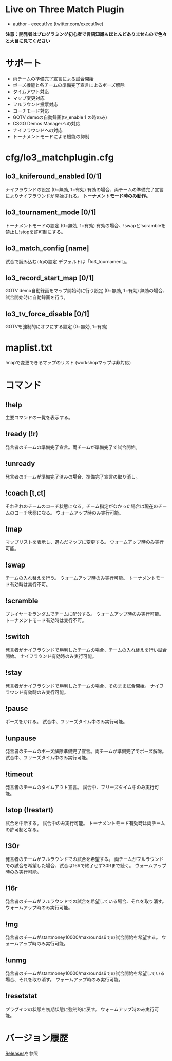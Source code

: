 # Live on Three Match Plugin
- author - execut1ve (twitter.com/execut1ve)


**注意：開発者はプログラミング初心者で言語知識もほとんどありませんので色々と大目に見てください**

# サポート
- 両チームの準備完了宣言による試合開始
- ポーズ機能と各チームの準備完了宣言によるポーズ解除
- タイムアウト対応
- マップ変更対応
- フルラウンド投票対応
- コーチモード対応
- GOTV demoの自動録画(tv_enable 1 の時のみ)
- CSGO Demos Managerへの対応
- ナイフラウンドへの対応
- トーナメントモードによる機能の抑制


# cfg/lo3_matchplugin.cfg
## lo3_kniferound_enabled [0/1]
ナイフラウンドの設定 (0=無効, 1=有効)
有効の場合、両チームの準備完了宣言によりナイフラウンドが開始される。
**トーナメントモード時のみ動作。**

## lo3_tournament_mode [0/1]
トーナメントモードの設定 (0=無効, 1=有効)
有効の場合、!swapと!scrambleを禁止し!stopを許可制にする。

## lo3_match_config [name]
試合で読み込むcfgの設定
デフォルトは「lo3_tournament」。

## lo3_record_start_map [0/1]
GOTV demo自動録画をマップ開始時に行う設定 (0=無効, 1=有効)
無効の場合、試合開始時に自動録画を行う。

## lo3_tv_force_disable [0/1]
GOTVを強制的にオフにする設定 (0=無効, 1=有効)

# maplist.txt
!mapで変更できるマップのリスト
(workshopマップは非対応)

# コマンド
## !help
主要コマンドの一覧を表示する。

## !ready (!r)
発言者のチームの準備完了宣言。両チームが準備完了で試合開始。

## !unready
発言者のチームが準備完了済みの場合、準備完了宣言の取り消し。

## !coach [t,ct]
それぞれのチームのコーチ状態になる。チーム指定がなかった場合は現在のチームのコーチ状態になる。
ウォームアップ時のみ実行可能。

## !map
マップリストを表示し、選んだマップに変更する。
ウォームアップ時のみ実行可能。

## !swap
チームの入れ替えを行う。
ウォームアップ時のみ実行可能。
トーナメントモード有効時は実行不可。

## !scramble
プレイヤーをランダムでチームに配分する。
ウォームアップ時のみ実行可能。
トーナメントモード有効時は実行不可。

## !switch
発言者がナイフラウンドで勝利したチームの場合、チームの入れ替えを行い試合開始。
ナイフラウンド有効時のみ実行可能。

## !stay
発言者がナイフラウンドで勝利したチームの場合、そのまま試合開始。
ナイフラウンド有効時のみ実行可能。

## !pause
ポーズをかける。
試合中、フリーズタイム中のみ実行可能。

## !unpause
発言者のチームのポーズ解除準備完了宣言。両チームが準備完了でポーズ解除。
試合中、フリーズタイム中のみ実行可能。

## !timeout
発言者のチームのタイムアウト宣言。
試合中、フリーズタイム中のみ実行可能。

## !stop (!restart)
試合を中断する。
試合中のみ実行可能。
トーナメントモード有効時は両チームの許可制となる。

## !30r
発言者のチームがフルラウンドでの試合を希望する。
両チームがフルラウンドでの試合を希望した場合、試合は16Rで終了せず30Rまで続く。
ウォームアップ時のみ実行可能。

## !16r
発言者のチームがフルラウンドでの試合を希望している場合、それを取り消す。
ウォームアップ時のみ実行可能。

## !mg
発言者のチームがstartmoney10000/maxrounds6での試合開始を希望する。
ウォームアップ時のみ実行可能。

## !unmg
発言者のチームがstartmoney10000/maxrounds6での試合開始を希望している場合、それを取り消す。
ウォームアップ時のみ実行可能。

## !resetstat
プラグインの状態を初期状態に強制的に戻す。
ウォームアップ時のみ実行可能。


# バージョン履歴
[Releases](https://github.com/execut1ve/Live-on-Three-Match-Plugin/releases)を参照
